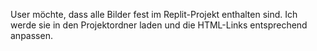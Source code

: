 User möchte, dass alle Bilder fest im Replit-Projekt enthalten sind. Ich werde sie in den Projektordner laden und die HTML-Links entsprechend anpassen.